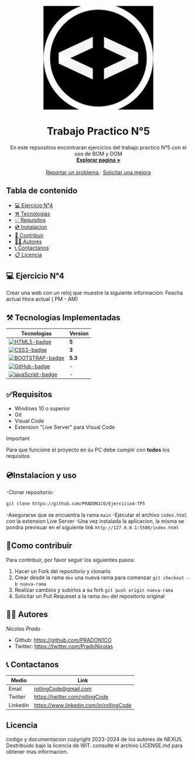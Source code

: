<!-- Proyect Logo -->
<div align= "center">
    <a href='https://ejercicio4-tp5-js.netlify.app'>
    <img src='./img/logo.jpg' alt='RollingCode' width='300' />
    </a>
    <h1>Trabajo Practico N°5</h1>
    <p>
    En este repsositios encontraran ejercicios del trabajo practico N°5 con el uso de BOM y DOM
    <br>
    <a href='https://ejercicio4-tp5-js.netlify.app'>
    <strong>Explorar pagina » </strong>
    </a>
    <br>
    <br>
    <a href='https://ejercicio4-tp5-js.netlify.app'>
    Reportar un problema
    </a>
    ·
    <a href='https://ejercicio4-tp5-js.netlify.app'>
    Solicitar una mejora
    </a>
    </p>
</div>

## Tabla de contenido

- [💻 Ejercicio N°4](#💻-ejercicio-n°4)
- [⚒️ Tecnologias](#⚒️-tecnologías-implementadas)
- [✅ Requisitos](#✅requisitos)
- [💿 Instalacion](#💿instalacion-y-uso)
- [🤝 Contribuir](#🤝como-contribuir)
- [👩‍💻 Autores](#👩‍💻-autores)
- [📞 Contactanos](#📞-contactanos)
- [📋 Licencia](#licencia)

## 💻 Ejercicio N°4

Crear una web con un reloj que muestre la siguiente información:
Feacha actual
Hora actual ( PM - AM)
## ⚒️ Tecnologías Implementadas

| Tecnologias                           | Version |
| ------------------------------------- | ------- |
| [![HTML5-badge]][HTML-url]            | **5**   |
| [![CSS3-badge]][CSS3-url]             | **3**   |
| [![BOOTSTRAP-badge]][BOOTSTRAP-url]   | **5.3** |
| [![GitHub-badge]][GitHub-url]         | -       |
| [![javaScript-badge]][javaScript-url] | -       |

## ✅Requisitos

- Windows 10 o superior
- Git
- Visual Code
- Extension "Live Server" para Visual Code

> [!IMPORTANT]
> Para que funcione el proyecto en su PC debe cumplir con **todos** los requisitos

## 💿Instalacion y uso

-Clonar repositorio:

```bash
git clone https://github.com/PRADON1CO/Ejercicio4-TP5
```

-Asegurarse que se encuentra la rama `main`
-Ejecutar el archivo `index.html` con la extension Live Server
-Una vez instalada la aplicacion, la misma se pondra previsuar en el siguiente link `http://127.0.0.1:5500/index.html`

## 🤝Como contribuir

Para contribuir, por favor seguir los siguientes pasos:

1. Hacer un Fork del repositorio y clonarlo
2. Crear desde la rama `dev` una nueva rama para comenzar `git checkout -b nueva-rama`
3. Realizar cambios y subirlos a su fork `git push origin nueva-rama`
4. Solicitar un Pull Requeset a la rama `dev` del repositorio original

## 👩‍💻 Autores

_Nicolas Prado_

- Github: https://github.com/PRADON1CO
- Twitter: https://twitter.com/PradoNicolas

## 📞 Contactanos

| Medio    | Link                                    |
| -------- | --------------------------------------- |
| Email    | rollingCode@gmail.com                   |
| Twitter  | https://twitter.com/rollingCode         |
| Linkedin | https://www.linkedin.com/in/rollingCode |

## Licencia

codigo y documentacion copyright 2023-2024 de los autores de NEXUS. Destribuido bajo la licencia de WIT. consulte el archivo LICENSE.md para obtener mas informacion.

<!-- markdown limks & images -->

[HTML5-badge]: https://img.shields.io/badge/HTML5-E34F26?style=for-the-badge&logo=html5&logoColor=white
[HTML-url]: https://html.com/tags/
[CSS3-badge]: https://img.shields.io/badge/CSS3-1572B6?style=for-the-badge&logo=css3&logoColor=white
[CSS3-url]: https://www.w3.org/Style/CSS/
[BOOTSTRAP-badge]: https://img.shields.io/badge/Bootstrap-563D7C?style=for-the-badge&logo=bootstrap&logoColor=white
[BOOTSTRAP-url]: https://getbootstrap.com/
[GitHub-badge]: https://img.shields.io/badge/GitHub-100000?style=for-the-badge&logo=github&logoColor=white
[GitHub-url]: https://github.com/
[JavaScript-badge]: https://img.shields.io/badge/JavaScript-323330?style=for-the-badge&logo=javascript&logoColor=F7DF1E
[JavaScript-url]: https://www.javascript.com/
